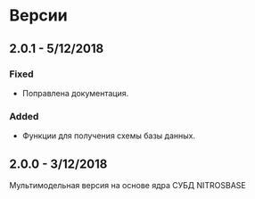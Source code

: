 # Версии

## 2.0.1 - 5/12/2018

### Fixed

* Поправлена документация.

### Added

* Функции для получения схемы базы данных.

## 2.0.0 - 3/12/2018

Мультимодельная версия на основе ядра СУБД NITROSBASE

